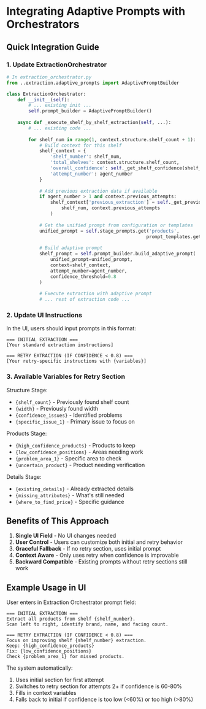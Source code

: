 # Integrating Adaptive Prompts with Orchestrators

## Quick Integration Guide

### 1. Update ExtractionOrchestrator

```python
# In extraction_orchestrator.py
from ..extraction.adaptive_prompts import AdaptivePromptBuilder

class ExtractionOrchestrator:
    def __init__(self):
        # ... existing init ...
        self.prompt_builder = AdaptivePromptBuilder()
    
    async def _execute_shelf_by_shelf_extraction(self, ...):
        # ... existing code ...
        
        for shelf_num in range(1, context.structure.shelf_count + 1):
            # Build context for this shelf
            shelf_context = {
                'shelf_number': shelf_num,
                'total_shelves': context.structure.shelf_count,
                'overall_confidence': self._get_shelf_confidence(shelf_num, context),
                'attempt_number': agent_number
            }
            
            # Add previous extraction data if available
            if agent_number > 1 and context.previous_attempts:
                shelf_context['previous_extraction'] = self._get_previous_shelf_data(
                    shelf_num, context.previous_attempts
                )
            
            # Get the unified prompt from configuration or templates
            unified_prompt = self.stage_prompts.get('products', 
                                                   prompt_templates.get_template('products_unified'))
            
            # Build adaptive prompt
            shelf_prompt = self.prompt_builder.build_adaptive_prompt(
                unified_prompt=unified_prompt,
                context=shelf_context,
                attempt_number=agent_number,
                confidence_threshold=0.8
            )
            
            # Execute extraction with adaptive prompt
            # ... rest of extraction code ...
```

### 2. Update UI Instructions

In the UI, users should input prompts in this format:

```
=== INITIAL EXTRACTION ===
[Your standard extraction instructions]

=== RETRY EXTRACTION (IF CONFIDENCE < 0.8) ===
[Your retry-specific instructions with {variables}]
```

### 3. Available Variables for Retry Section

Structure Stage:
- `{shelf_count}` - Previously found shelf count
- `{width}` - Previously found width
- `{confidence_issues}` - Identified problems
- `{specific_issue_1}` - Primary issue to focus on

Products Stage:
- `{high_confidence_products}` - Products to keep
- `{low_confidence_positions}` - Areas needing work
- `{problem_area_1}` - Specific area to check
- `{uncertain_product}` - Product needing verification

Details Stage:
- `{existing_details}` - Already extracted details
- `{missing_attributes}` - What's still needed
- `{where_to_find_price}` - Specific guidance

## Benefits of This Approach

1. **Single UI Field** - No UI changes needed
2. **User Control** - Users can customize both initial and retry behavior
3. **Graceful Fallback** - If no retry section, uses initial prompt
4. **Context Aware** - Only uses retry when confidence is improvable
5. **Backward Compatible** - Existing prompts without retry sections still work

## Example Usage in UI

User enters in Extraction Orchestrator prompt field:
```
=== INITIAL EXTRACTION ===
Extract all products from shelf {shelf_number}.
Scan left to right, identify brand, name, and facing count.

=== RETRY EXTRACTION (IF CONFIDENCE < 0.8) ===
Focus on improving shelf {shelf_number} extraction.
Keep: {high_confidence_products}
Fix: {low_confidence_positions}
Check {problem_area_1} for missed products.
```

The system automatically:
1. Uses initial section for first attempt
2. Switches to retry section for attempts 2+ if confidence is 60-80%
3. Fills in context variables
4. Falls back to initial if confidence is too low (<60%) or too high (>80%)